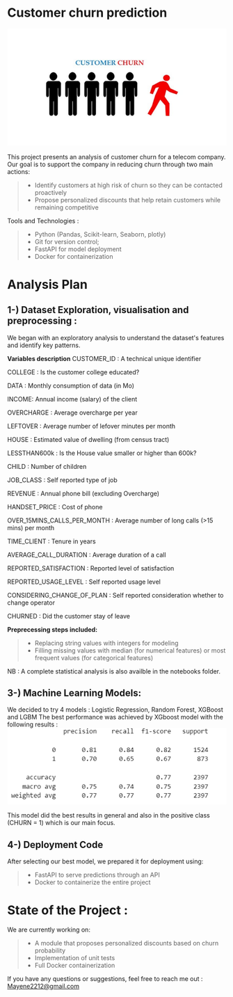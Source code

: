 # Customer churn prediction

![Intro](images/image_intro.jpg)

This project presents an analysis of customer churn for a telecom company. Our goal is to support the company in reducing churn through two main actions:

>- Identify customers at high risk of churn so they can be contacted proactively
>- Propose personalized discounts that help retain customers while remaining competitive


Tools and Technologies  : 

>- Python (Pandas, Scikit-learn, Seaborn, plotly)
>- Git for version control; 
>- FastAPI for model deployment
>- Docker for containerization

# Analysis Plan

## 1-) **Dataset Exploration, visualisation and preprocessing :**

We began with an exploratory analysis to understand the dataset's features and identify key patterns.

**Variables description**
CUSTOMER_ID : A technical unique identifier

COLLEGE : Is the customer college educated?

DATA : Monthly consumption of data (in Mo)

INCOME: Annual income (salary) of the client 

OVERCHARGE : Average overcharge per year 

LEFTOVER : Average number of lefover minutes per month  

HOUSE : Estimated value of dwelling (from census tract)

LESSTHAN600k : Is the House value smaller or higher than 600k? 
 
CHILD : Number of children 

JOB_CLASS : Self reported type of job 
 
REVENUE : Annual phone bill (excluding Overcharge) 

HANDSET_PRICE : Cost of phone 

OVER_15MINS_CALLS_PER_MONTH : Average number of long calls (>15 mins) per month 

TIME_CLIENT : Tenure in years

AVERAGE_CALL_DURATION : Average duration of a call 
 

REPORTED_SATISFACTION : Reported level of satisfaction

REPORTED_USAGE_LEVEL : Self reported usage level 
 
CONSIDERING_CHANGE_OF_PLAN : Self reported consideration whether to change operator

CHURNED : Did the customer stay of leave
 

**Preprecessing steps included:**
>- Replacing string values with integers for modeling
>- Filling missing values with median (for numerical features) or most frequent values (for categorical features)

NB : A complete statistical analysis is also availble in the notebooks folder.


## 3-) **Machine Learning Models:**

We decided to try 4 models : Logistic Regression, Random Forest, XGBoost and LGBM
The best performance was achieved by XGboost model with the following results :
![Model Performances](images/classification_report.png)

This model did the best results in general and also in the positive class (CHURN = 1) which is our main focus.


## 4-) **Deployment Code**

After selecting our best model, we prepared it for deployment using:
>- FastAPI to serve predictions through an API
>- Docker to containerize the entire project

# State of the Project : 

We are currently working on: 
>- A module that proposes personalized discounts based on churn probability
>- Implementation of unit tests
>- Full Docker containerization

If you have any questions or suggestions, feel free to reach me out : Mayene2212@gmail.com